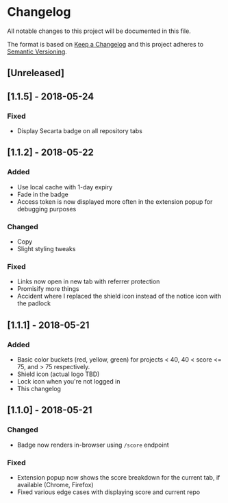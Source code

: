 # Changelog

All notable changes to this project will be documented in this file.

The format is based on [Keep a Changelog](http://keepachangelog.com/en/1.0.0/)
and this project adheres to [Semantic Versioning](http://semver.org/spec/v2.0.0.html).

## [Unreleased]

## [1.1.5] - 2018-05-24

### Fixed

* Display Secarta badge on all repository tabs

## [1.1.2] - 2018-05-22

### Added

* Use local cache with 1-day expiry
* Fade in the badge
* Access token is now displayed more often in the extension popup for debugging purposes

### Changed

* Copy
* Slight styling tweaks

### Fixed

* Links now open in new tab with referrer protection
* Promisify more things
* Accident where I replaced the shield icon instead of the notice icon with the padlock

## [1.1.1] - 2018-05-21

### Added

* Basic color buckets (red, yellow, green) for projects < 40, 40 < score <= 75, and > 75 respectively.
* Shield icon (actual logo TBD)
* Lock icon when you're not logged in
* This changelog

## [1.1.0] - 2018-05-21

### Changed

* Badge now renders in-browser using `/score` endpoint

### Fixed

* Extension popup now shows the score breakdown for the current tab, if available (Chrome, Firefox)
* Fixed various edge cases with displaying score and current repo
